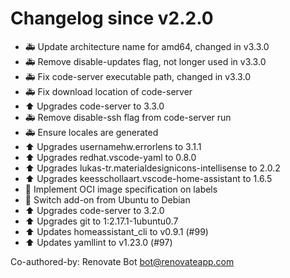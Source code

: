 # Changelog since v2.2.0
- 🚑 Update architecture name for amd64, changed in v3.3.0 
- 🚑 Remove disable-updates flag, not longer used in v3.3.0 
- 🚑 Fix code-server executable path, changed in v3.3.0 
- 🚑 Fix download location of code-server 
- ⬆ Upgrades code-server to 3.3.0 
- 🚑 Remove disable-ssh flag from code-server run 
- 🚑 Ensure locales are generated 
- ⬆ Upgrades usernamehw.errorlens to 3.1.1 
- ⬆ Upgrades redhat.vscode-yaml to 0.8.0 
- ⬆ Upgrades lukas-tr.materialdesignicons-intellisense to 2.0.2 
- ⬆ Upgrades keesschollaart.vscode-home-assistant to 1.6.5 
- 🔨 Implement OCI image specification on labels 
- 🔨 Switch add-on from Ubuntu to Debian 
- ⬆ Upgrades code-server to 3.2.0 
- ⬆ Upgrades git to 1:2.17.1-1ubuntu0.7 
- ⬆ Updates homeassistant_cli to v0.9.1 (#99) 
- ⬆ Updates yamllint to v1.23.0 (#97)

Co-authored-by: Renovate Bot <bot@renovateapp.com> 
